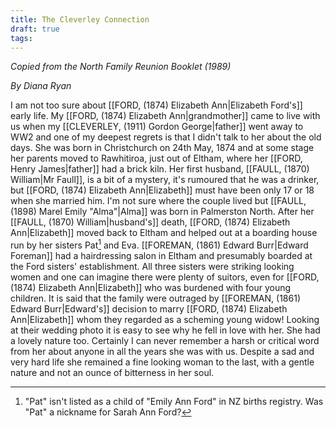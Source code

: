 ```yaml
---
title: The Cleverley Connection
draft: true
tags:
---
```

*Copied from the North Family Reunion Booklet (1989)*

*By Diana Ryan*

I am not too sure about [[FORD, (1874) Elizabeth Ann|Elizabeth Ford's]] early life. My [[FORD, (1874) Elizabeth Ann|grandmother]] came to live with us when my [[CLEVERLEY, (1911) Gordon George|father]] went away to WW2 and one of my deepest regrets is that I didn't talk to her about the old days. She was born in Christchurch on 24th May, 1874 and at some stage her parents moved to Rawhitiroa, just out of Eltham, where her [[FORD, Henry James|father]] had a brick kiln. Her first husband, [[FAULL, (1870) William|Mr Faull]], is a bit of a mystery, it's rumoured that he was a drinker, but [[FORD, (1874) Elizabeth Ann|Elizabeth]] must have been only 17 or 18 when she married him. I'm not sure where the couple lived but [[FAULL, (1898) Marel Emily "Alma"|Alma]] was born in Palmerston North. After her [[FAULL, (1870) William|husband's]] death, [[FORD, (1874) Elizabeth Ann|Elizabeth]] moved back to Eltham and helped out at a boarding house run by her sisters Pat[^1] and Eva. [[FOREMAN, (1861) Edward Burr|Edward Foreman]] had a hairdressing salon in Eltham and presumably boarded at the Ford sisters' establishment. All three sisters were striking looking women and one can imagine there were plenty of suitors, even for [[FORD, (1874) Elizabeth Ann|Elizabeth]] who was burdened with four young children. It is said that the family were outraged by [[FOREMAN, (1861) Edward Burr|Edward's]] decision to marry [[FORD, (1874) Elizabeth Ann|Elizabeth]] whom they regarded as a scheming young widow! Looking at their wedding photo it is easy to see why he fell in love with her. She had a lovely nature too. Certainly I can never remember a harsh or critical word from her about anyone in all the years she was with us. Despite a sad and very hard life she remained a fine looking woman to the last, with a gentle nature and not an ounce of bitterness in her soul.




[^1]: "Pat" isn't listed as a child of "Emily Ann Ford" in NZ births registry. Was "Pat" a nickname for Sarah Ann Ford?
